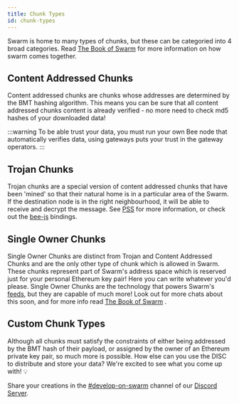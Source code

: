```yaml
---
title: Chunk Types
id: chunk-types
---
```


Swarm is home to many types of chunks, but these can be categoried
into 4 broad categories. Read <a href="/the-book-of-swarm.pdf"
target="_blank" rel="noopener noreferrer">The Book of Swarm</a> for
more information on how swarm comes together.

## Content Addressed Chunks

Content addressed chunks are chunks whose addresses are determined by the BMT hashing algorithm. This means you can be sure that all content addressed chunks content is already verified - no more need to check md5 hashes of your downloaded data!

:::warning
To be able trust your data, you must run your own Bee node that automatically verifies data, using gateways puts your trust in the gateway operators.
:::

## Trojan Chunks

Trojan chunks are a special version of content addressed chunks that have been 'mined' so that their natural home is in a particular area of the Swarm. If the destination node is in the right neighbourhood, it will be able to receive and decrypt the message. See [PSS](/docs/develop/dapps-on-swarm/pss) for more information, or check out the [bee-js](https://bee-js.ethswarm.org/docs/api/classes/Bee/#psssend) bindings.

## Single Owner Chunks

Single Owner Chunks are distinct from Trojan and Content Addressed
Chunks and are the only other type of chunk which is allowed in
Swarm. These chunks represent part of Swarm's address space which is
reserved just for your personal Ethereum key pair! Here you can write
whatever you'd please. Single Owner Chunks are the technology that
powers Swarm's [feeds](/docs/develop/dapps-on-swarm/feeds), but they are
capable of much more! Look out for more chats about this soon, and for
more info read <a href="/the-book-of-swarm.pdf" target="_blank"
rel="noopener noreferrer">The Book of Swarm</a> .

## Custom Chunk Types

Although all chunks must satisfy the constraints of either being addressed by the BMT hash of their payload, or assigned by the owner of an Ethereum private key pair, so much more is possible. How else can you use the DISC to distribute and store your data? We're excited to see what you come up with! 💡

Share your creations in the [#develop-on-swarm](https://discord.gg/C6dgqpxZkU) channel of our [Discord Server](https://discord.gg/wdghaQsGq5).
